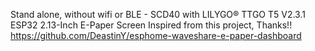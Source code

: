 Stand alone, without wifi or BLE - SCD40 with LILYGO® TTGO T5 V2.3.1 ESP32 2.13-Inch E-Paper Screen
Inspired from this project, Thanks!! https://github.com/DeastinY/esphome-waveshare-e-paper-dashboard
